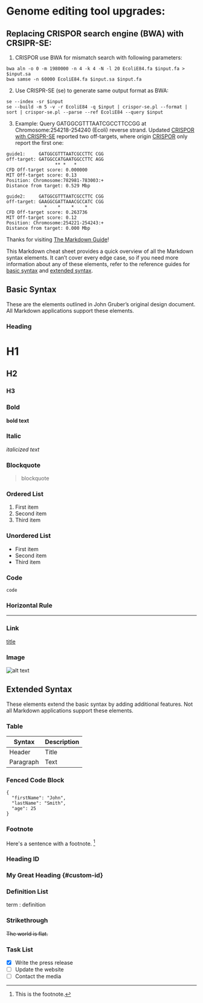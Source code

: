 
# Genome editing tool upgrades:

## Replacing CRISPOR search engine (BWA) with CRSIPR-SE:

1. CRISPOR use BWA for mismatch search with following parameters:
```
bwa aln -o 0 -m 1980000 -n 4 -k 4 -N -l 20 EcoliE84.fa $input.fa > $input.sa
bwa samse -n 60000 EcoliE84.fa $input.sa $input.fa 
```
2. Use CRISPR-SE (se) to generate same output format as BWA: 
```
se --index -sr $input
se --build -m 5 -v -r EcoliE84 -q $input | crispor-se.pl --format | sort | crispor-se.pl --parse --ref EcoliE84 --query $input 
```
3. Example:
Query GATGGCGTTTAATCGCCTTCCGG at Chromosome:254218-254240 (Ecoli) reverse strand. Updated [CRISPOR with CRISPR-SE](http://renlab.sdsc.edu/CRISPR-SE/crispor/crispor.py) reported two off-targets, where origin [CRISPOR](http://crispor.tefor.net/crispor.py) only report the first one:
```
guide1:     GATGGCGTTTAATCGCCTTC CGG
off-target: GATGGCCATGAATGGCCTTC AGG
                  ** *   *      
CFD Off-target score: 0.000000
MIT Off-target score: 0.13
Position: Chromosome:782981-783003:+
Distance from target: 0.529 Mbp
```
```
guide2:     GATGGCGTTTAATCGCCTTC CGG
off-target: GAAGGCGATTAAACGCCATC CGG
              *    *    *    *  
CFD Off-target score: 0.263736
MIT Off-target score: 0.12
Position: Chromosome:254221-254243:+
Distance from target: 0.000 Mbp
```


Thanks for visiting [The Markdown Guide](https://www.markdownguide.org)!

This Markdown cheat sheet provides a quick overview of all the Markdown syntax elements. It can’t cover every edge case, so if you need more information about any of these elements, refer to the reference guides for [basic syntax](https://www.markdownguide.org/basic-syntax) and [extended syntax](https://www.markdownguide.org/extended-syntax).

## Basic Syntax

These are the elements outlined in John Gruber’s original design document. All Markdown applications support these elements.

### Heading

# H1
## H2
### H3

### Bold

**bold text**

### Italic

*italicized text*

### Blockquote

> blockquote

### Ordered List

1. First item
2. Second item
3. Third item

### Unordered List

- First item
- Second item
- Third item

### Code

`code`

### Horizontal Rule

---

### Link

[title](https://www.example.com)

### Image

![alt text](image.jpg)

## Extended Syntax

These elements extend the basic syntax by adding additional features. Not all Markdown applications support these elements.

### Table

| Syntax | Description |
| ----------- | ----------- |
| Header | Title |
| Paragraph | Text |

### Fenced Code Block

```
{
  "firstName": "John",
  "lastName": "Smith",
  "age": 25
}
```

### Footnote

Here's a sentence with a footnote. [^1]

[^1]: This is the footnote.

### Heading ID

### My Great Heading {#custom-id}

### Definition List

term
: definition

### Strikethrough

~~The world is flat.~~

### Task List

- [x] Write the press release
- [ ] Update the website
- [ ] Contact the media
